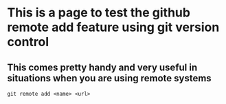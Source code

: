 
# This is a page to test the github remote add feature using git version control

## This comes pretty handy and very useful in situations when you are using remote systems

```
git remote add <name> <url>

```